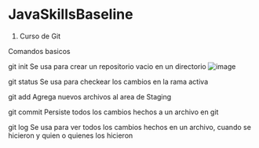 # JavaSkillsBaseline

1. Curso de Git

Comandos basicos

git init
Se usa para crear un repositorio vacio en un directorio
![image](https://user-images.githubusercontent.com/40470742/123145523-4b7f8100-d433-11eb-8019-591e788c2a97.png)

git status
Se usa para checkear los cambios en la rama activa

git add
Agrega nuevos archivos al area de Staging

git commit
Persiste todos los cambios hechos a un archivo en git

git log
Se usa para ver todos los cambios hechos en un archivo, cuando se hicieron y quien o quienes los hicieron
